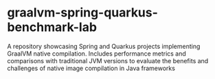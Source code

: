 # graalvm-spring-quarkus-benchmark-lab
A repository showcasing Spring and Quarkus projects implementing GraalVM native compilation. Includes performance metrics and comparisons with traditional JVM versions to evaluate the benefits and challenges of native image compilation in Java frameworks
